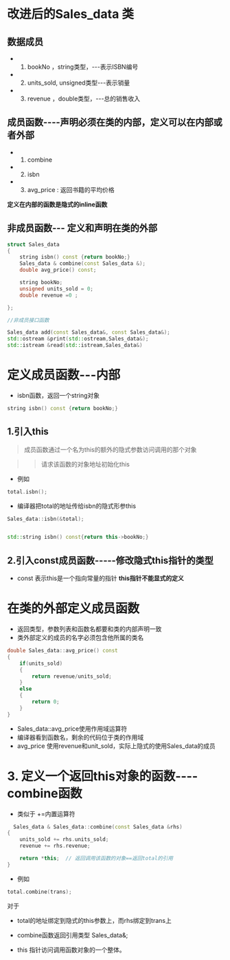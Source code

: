# 改进后的Sales_data 类

## 数据成员
* 1. bookNo ，string类型，---表示ISBN编号
* 2. units_sold, unsigned类型---表示销量
* 3. revenue ，double类型，---总的销售收入

## 成员函数----声明必须在类的内部，定义可以在内部或者外部
* 1. combine
* 2. isbn
* 3. avg_price : 返回书籍的平均价格


**定义在内部的函数是隐式的inline函数**


## 非成员函数--- 定义和声明在类的外部

```cpp
struct Sales_data 
{
	string isbn() const {return bookNo;}
	Sales_data & combine(const Sales_data &);
	double avg_price() const;

	string bookNo;
	unsigned units_sold = 0;
	double revenue =0 ;

};

//非成员接口函数

Sales_data add(const Sales_data&, const Sales_data&);
std::ostream &print(std::ostream,Sales_data&);
std::istream &read(std::istream,Sales_data&)

```

# 定义成员函数---内部

* isbn函数，返回一个string对象
```cpp
string isbn() const {return bookNo;}
```

## 1.引入this
> 成员函数通过一个名为this的额外的隐式参数访问调用的那个对象

>> 请求该函数的对象地址初始化this

* 例如
```cpp
total.isbn();
```
* 编译器把total的地址传给isbn的隐式形参this
```cpp
Sales_data::isbn(&total);
```

```cpp

std::string isbn() const{return this->bookNo;}

```

## 2.引入const成员函数-----修改隐式this指针的类型
* const 表示this是一个指向常量的指针
**this指针不能显式的定义**


# 在类的外部定义成员函数
* 返回类型，参数列表和函数名都要和类的内部声明一致
* 类外部定义的成员的名字必须包含他所属的类名

```cpp
double Sales_data::avg_price() const
{
	if(units_sold)
	{
		return revenue/units_sold;
	}
	else
	{
		return 0;
	}
}

```
* Sales_data::avg_price使用作用域运算符
* 编译器看到函数名，剩余的代码位于类的作用域
* avg_price 使用revenue和unit_sold，实际上隐式的使用Sales_data的成员

# 3. 定义一个返回this对象的函数----combine函数
* 类似于 +=内置运算符


```cpp
  Sales_data & Sales_data::combine(const Sales_data &rhs)
{
	units_sold += rhs.units_sold;
	revenue += rhs.revenue;

	return *this;  // 返回调用该函数的对象==返回total的引用
}
```

* 例如
```cpp
total.combine(trans);
```
对于
* total的地址绑定到隐式的this参数上，而rhs绑定到trans上


* combine函数返回引用类型 Sales_data&;


* this 指针访问调用函数对象的一个整体。


























